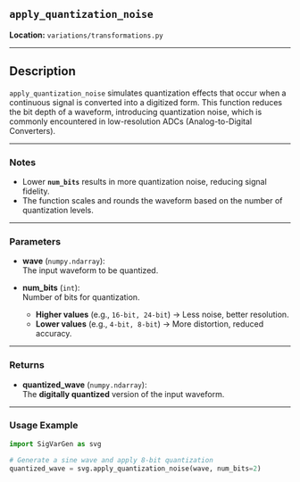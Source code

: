 ## `apply_quantization_noise`

**Location:** `variations/transformations.py`

---

## Description  
`apply_quantization_noise` simulates quantization effects that occur when a continuous signal is converted into a digitized form. This function reduces the bit depth of a waveform, introducing quantization noise, which is commonly encountered in low-resolution ADCs (Analog-to-Digital Converters).

---

### Notes  
- Lower **`num_bits`** results in more quantization noise, reducing signal fidelity.  
- The function scales and rounds the waveform based on the number of quantization levels.  

---

### Parameters  

- **wave** (`numpy.ndarray`):  
  The input waveform to be quantized.

- **num_bits** (`int`):  
  Number of bits for quantization.  
  - **Higher values** (e.g., `16-bit, 24-bit`) → Less noise, better resolution.  
  - **Lower values** (e.g., `4-bit, 8-bit`) → More distortion, reduced accuracy.

---

### Returns  

- **quantized_wave** (`numpy.ndarray`):  
  The **digitally quantized** version of the input waveform.

---

### Usage Example  
```python
import SigVarGen as svg

# Generate a sine wave and apply 8-bit quantization
quantized_wave = svg.apply_quantization_noise(wave, num_bits=2)
```
